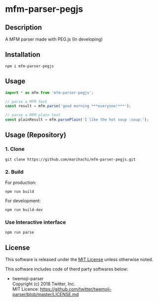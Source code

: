 # mfm-parser-pegjs
## Description
A MFM parser made with PEG.js (In developing)  

## Installation
```
npm i mfm-parser-pegjs
```

## Usage
```ts
import * as mfm from 'mfm-parser-pegjs';

// parse a MFM text
const result = mfm.parse('good morning ***everyone!***');

// parse a MFM plain text
const plainResult = mfm.parsePlain('I like the hot soup :soup:​');
```

## Usage (Repository)
### 1. Clone
```
git clone https://github.com/marihachi/mfm-parser-pegjs.git
```

### 2. Build
For production:  
```
npm run build
```

For development:  
```
npm run build-dev
```

### Use Interactive interface
```
npm run parse
```

## License
This software is released under the [MIT License](LICENSE) unless otherwise noted.  

This software includes code of therd party softwares below:  
- twemoji-parser  
  Copyright (c) 2018 Twitter, Inc.  
  MIT Licence: https://github.com/twitter/twemoji-parser/blob/master/LICENSE.md  
